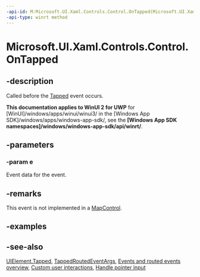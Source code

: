 ```yaml
---
-api-id: M:Microsoft.UI.Xaml.Controls.Control.OnTapped(Microsoft.UI.Xaml.Input.TappedRoutedEventArgs)
-api-type: winrt method
---
```


<!-- Method syntax
virtual protected void OnTapped(Windows.UI.Xaml.Input.TappedRoutedEventArgs e)
-->

# Microsoft.UI.Xaml.Controls.Control.OnTapped

## -description
Called before the [Tapped](../microsoft.ui.xaml/uielement_tapped.md) event occurs.

**This documentation applies to WinUI 2 for UWP** for [WinUI]/windows/apps/winui/winui3/ in the [Windows App SDK]/windows/apps/windows-app-sdk/, see the **[Windows App SDK namespaces]/windows/windows-app-sdk/api/winrt/**.

## -parameters
### -param e
Event data for the event.

## -remarks
This event is not implemented in a [MapControl](/uwp/api/windows.ui.xaml.controls.maps.mapcontrol).
## -examples

## -see-also
[UIElement.Tapped](control_ondoubletapped_1580764600.md), [TappedRoutedEventArgs](../microsoft.ui.xaml.input/tappedroutedeventargs.md), [Events and routed events overview](/windows/uwp/xaml-platform/events-and-routed-events-overview), [Custom user interactions](/windows/apps/design/layout/index), [Handle pointer input](/windows/uwp/input-and-devices/handle-pointer-input)
